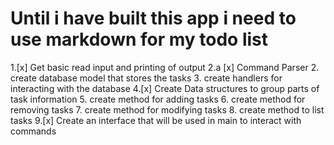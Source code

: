 # Until i have built this app i need to use markdown for my todo list

1.[x] Get basic read input and printing of output
2.a [x] Command Parser
2. create database model that stores the tasks
3. create handlers for interacting with the database
4.[x] Create Data structures to group parts of task information
5. create method for adding tasks
6. create method for removing tasks
7. create method for modifying tasks
8. create method to list tasks
9.[x] Create an interface that will be used in main to interact with commands

